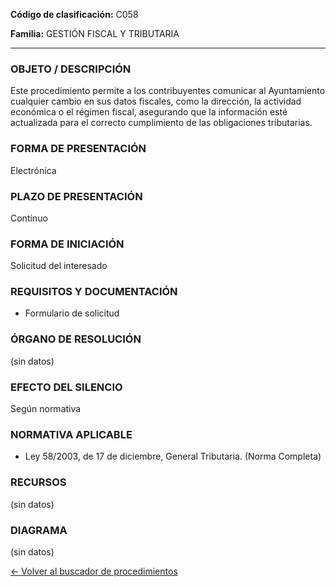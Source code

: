 
**Código de clasificación:** C058

**Familia:** GESTIÓN FISCAL Y TRIBUTARIA

---

### OBJETO / DESCRIPCIÓN

Este procedimiento permite a los contribuyentes comunicar al Ayuntamiento cualquier cambio en sus datos fiscales, como la dirección, la actividad económica o el régimen fiscal, asegurando que la información esté actualizada para el correcto cumplimiento de las obligaciones tributarias.

### FORMA DE PRESENTACIÓN

Electrónica

### PLAZO DE PRESENTACIÓN

Continuo

### FORMA DE INICIACIÓN

Solicitud del interesado

### REQUISITOS Y DOCUMENTACIÓN

- Formulario de solicitud

### ÓRGANO DE RESOLUCIÓN

(sin datos)

### EFECTO DEL SILENCIO

Según normativa

### NORMATIVA APLICABLE

- Ley 58/2003, de 17 de diciembre, General Tributaria. (Norma Completa)

### RECURSOS

(sin datos)

### DIAGRAMA

(sin datos)

[← Volver al buscador de procedimientos](../buscador.md)